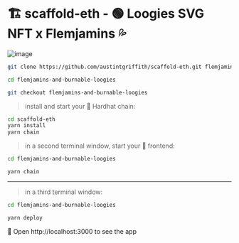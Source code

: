 # 🏗 scaffold-eth - 🟢 Loogies SVG NFT x Flemjamins 💦

![image](https://scaffold-eth-readme-images.s3.us-east-1.amazonaws.com/Screenshot%202021-10-22%20165946.png?response-content-disposition=inline&X-Amz-Security-Token=IQoJb3JpZ2luX2VjEIX%2F%2F%2F%2F%2F%2F%2F%2F%2F%2FwEaCXVzLWVhc3QtMSJHMEUCIGzUegSSfqUr6mtntBdlhrqULNwyX2sO4Yl8u65F2y24AiEAqQOvzszhMbfxmL9Uip7IWjuAXU4x1JtRmEcPEaWVYwEq9gIIHhAAGgwzMTM2NzA3MTA5OTgiDNeAAT5%2B1jIZ9QFzNSrTArihmO70JNAuh0t6enZ5y%2B6%2Bwnr0570XvkPcEdzutR6hGisO46y7VkfvwN6Q9JBlOvzBA76qGJvY00ykowEv2K7%2Fi2yAnHdomX8w9wfQtAHMSiE8hj2gPms8FHJmlJ85CHs%2Btd%2BTfm86dNzKpvuSjoJhA4CqKnp%2FyOuH6s8T53a6GW5VWJfPBIHtmzjnz3XFqgCGCVBTVLPWCxLN3e5Cbag2%2BnW4eiiSlxE4oSFUo2krxATkoQdRn9lAPw9JmJQwn6IyP5W18GlM2%2BgfTeH8ksYxyjVC32iU9o9IMusqSy7KpP4vGaGt9fN1jfFaBam13RotNxj0xJh4MEzFMVwrcSTAmqBbIr6ZPpPRTx1%2BYjh7QSSZ9Yx774ZX2IFIkTGSbKvIQc1BBAs%2FVSCg1W5d0GzM7gGgLDpzSXtTr57tqzWcy%2BtyuvkssHemIoyhGqqMuCvkyDDkzMyLBjqzAh6Ysn42ajAX4jNJFXXV4MpxuK3%2BF8Q0g6lpjMjiCbRA3Bb8UmVPVI%2F4y7oIf8%2FGTfpt7S05l7%2B%2FFCFdjLsWrUxMMT0gmGjU9PVD4Jxbb%2FYJCDnOzgH9Kspdumf99UvpR8BuMpJO0rPH3cQAYpccEK6oQoa8sfg5wY1BS024HoeZMqhEJPg9UstGfmcgnWwvVCqv21KwYZAhTmA9LcQBlJ1aLfhh93Kzmoiug2uy14Ifv6fcl9%2FNUuGF68Lg0Clj8%2BdbN6Mbk7svTVRhLDpJY55dRl%2B7qzlhKjBqUdolTXtNKJx62CeNbrp10FvnVvgUeneEdwNciKokIJ0MpWwz5ezUsjIunEKNQxGBKRtvOUlB7TCfaehJP8UR5NTrNhKE9ZrgZq10uzIHhYW0kAk66RErlDo%3D&X-Amz-Algorithm=AWS4-HMAC-SHA256&X-Amz-Date=20211022T210421Z&X-Amz-SignedHeaders=host&X-Amz-Expires=300&X-Amz-Credential=ASIAUSCB3G3LAPSQCCPX%2F20211022%2Fus-east-1%2Fs3%2Faws4_request&X-Amz-Signature=de337982aa230afad89ced7f1393d627b581501c3701a4c07e4b3f0eecad93fa)

```bash
git clone https://github.com/austintgriffith/scaffold-eth.git flemjamins-and-burnable-loogies

cd flemjamins-and-burnable-loogies

git checkout flemjamins-and-burnable-loogies
```

> install and start your 👷‍ Hardhat chain:

```bash
cd scaffold-eth
yarn install
yarn chain
```

> in a second terminal window, start your 📱 frontend:

```bash
cd flemjamins-and-burnable-loogies

yarn chain

```

---

> in a third terminal window:

```bash
cd flemjamins-and-burnable-loogies

yarn deploy

```

📱 Open http://localhost:3000 to see the app
